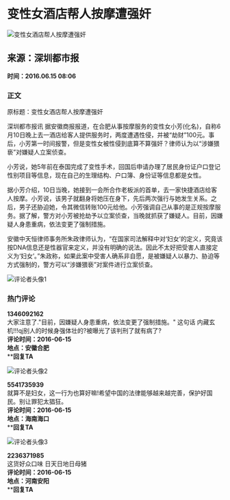 # 变性女酒店帮人按摩遭强奸

![变性女酒店帮人按摩遭强奸](//n.sinaimg.cn/default/622af858/20181010/default_avatar.jpg)

## 来源：深圳都市报  
**时间：2016.06.15 08:06**

### 正文
原标题：变性女酒店帮人按摩遭强奸

深圳都市报讯 据安徽商报报道，在合肥从事按摩服务的变性女小芳(化名)，自称6月10日晚上去一酒店给客人提供服务时，两度遭遇性侵，并被“劫财”100元。事后，小芳第一时间报警，但是变性女被性侵到底算不算强奸？律师认为以“涉嫌猥亵”对嫌疑人立案侦查。

小芳说，她5年前在泰国完成了变性手术，回国后申请办理了居民身份证户口登记性别项目等信息，现在自己的生理结构、户口簿、身份证等信息都是女性。

据小芳介绍，10日当晚，她接到一会所合作老板派的首单，去一家快捷酒店给客人按摩。小芳说，该男子就翻身将她压在身下，先后两次强行与她发生关系。之后，男子还胁迫她，令其微信转账100元给他。小芳强调自己从事的是正规按摩服务。据了解，警方对小芳被抢劫予以立案侦查，当晚就抓获了嫌疑人。目前，因嫌疑人身患重病，依法变更了强制措施。

安徽中天恒律师事务所朱政律师认为，“在国家司法解释中对‘妇女’的定义，究竟该按DNA信息还是性器官来定义，并没有明确的说法。因此不太好把受害人直接定义为‘妇女’。”朱政称，如果此案中受害人确系非自愿，是被嫌疑人以暴力、胁迫等方式强制的，警方可以“涉嫌猥亵”对案件进行立案侦查。

![评论者头像1](//n.sinaimg.cn/default/2fb77759/20151125/320X320.png)

### 热门评论
**1346092162**  
大家注意了."目前，因嫌疑人身患重病，依法变更了强制措施。" 这句话 内藏玄机!!!qj别人的时候身强体壮的?被曝光了该判刑了就有病了?  
**评论时间：2016-06-15**  
**地点：安徽合肥**  
****回复TA**

![评论者头像2](https://tva4.sinaimg.cn/crop.0.0.100.100.50/00632yFJjw8epu5fvn6uig302s02s0sq.gif)  

**5541735939**  
就算不是妇女，这一行为也算好嘛!希望中国的法律能够越来越完善，保护好国民。别让罪犯太猖狂。  
**评论时间：2016-06-15**  
**地点：海南海口**  
****回复TA**

![评论者头像3](https://tva2.sinaimg.cn/crop.0.0.180.180.50/854c5411jw1e8qgp5bmzyj2050050aa8.jpg)  

**2236371985**  
这货好众口味 日天日地日母猪  
**评论时间：2016-06-15**  
**地点：河南安阳**  
****回复TA**
